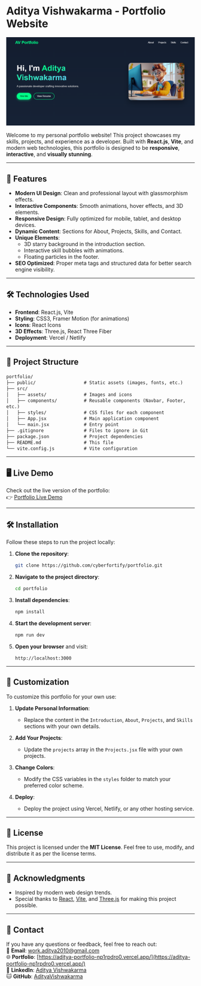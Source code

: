# Aditya Vishwakarma - Portfolio Website

![Portfolio Screenshot](./public/introduction.png) <!-- Add a screenshot of your portfolio here -->

Welcome to my personal portfolio website! This project showcases my skills, projects, and experience as a developer. Built with **React.js**, **Vite**, and modern web technologies, this portfolio is designed to be **responsive**, **interactive**, and **visually stunning**.

---

## 🚀 Features

- **Modern UI Design**: Clean and professional layout with glassmorphism effects.
- **Interactive Components**: Smooth animations, hover effects, and 3D elements.
- **Responsive Design**: Fully optimized for mobile, tablet, and desktop devices.
- **Dynamic Content**: Sections for About, Projects, Skills, and Contact.
- **Unique Elements**:
  - 3D starry background in the introduction section.
  - Interactive skill bubbles with animations.
  - Floating particles in the footer.
- **SEO Optimized**: Proper meta tags and structured data for better search engine visibility.

---

## 🛠️ Technologies Used

- **Frontend**: React.js, Vite
- **Styling**: CSS3, Framer Motion (for animations)
- **Icons**: React Icons
- **3D Effects**: Three.js, React Three Fiber
- **Deployment**: Vercel / Netlify

---

## 📂 Project Structure

```
portfolio/
├── public/                  # Static assets (images, fonts, etc.)
├── src/
│   ├── assets/              # Images and icons
│   ├── components/          # Reusable components (Navbar, Footer, etc.)
│   ├── styles/              # CSS files for each component
│   ├── App.jsx              # Main application component
│   └── main.jsx             # Entry point
├── .gitignore               # Files to ignore in Git
├── package.json             # Project dependencies
├── README.md                # This file
└── vite.config.js           # Vite configuration
```

---

## 🖥️ Live Demo

Check out the live version of the portfolio:  
👉 [Portfolio Live Demo](aditya-portfolio-np1rpdro0.vercel.app) <!-- Replace with your actual deployment link -->

---

## 🛠️ Installation

Follow these steps to run the project locally:

1. **Clone the repository**:
   ```bash
   git clone https://github.com/cyberfortify/portfolio.git
   ```

2. **Navigate to the project directory**:
   ```bash
   cd portfolio
   ```

3. **Install dependencies**:
   ```bash
   npm install
   ```

4. **Start the development server**:
   ```bash
   npm run dev
   ```

5. **Open your browser** and visit:
   ```
   http://localhost:3000
   ```

---

## 🎨 Customization

To customize this portfolio for your own use:

1. **Update Personal Information**:
   - Replace the content in the `Introduction`, `About`, `Projects`, and `Skills` sections with your own details.

2. **Add Your Projects**:
   - Update the `projects` array in the `Projects.jsx` file with your own projects.

3. **Change Colors**:
   - Modify the CSS variables in the `styles` folder to match your preferred color scheme.

4. **Deploy**:
   - Deploy the project using Vercel, Netlify, or any other hosting service.

---

## 📄 License

This project is licensed under the **MIT License**. Feel free to use, modify, and distribute it as per the license terms.

---

## 🙏 Acknowledgments

- Inspired by modern web design trends.
- Special thanks to [React](https://reactjs.org), [Vite](https://vitejs.dev), and [Three.js](https://threejs.org) for making this project possible.

---

## 📧 Contact

If you have any questions or feedback, feel free to reach out:  
📧 **Email**: work.aditya2010@gmail.com  
🌐 **Portfolio**: [https://aditya-portfolio-np1rpdro0.vercel.app/](https://aditya-portfolio-np1rpdro0.vercel.app/)  
💼 **LinkedIn**: [Aditya Vishwakarma](https://linkedin.com/in/aditya-vk-professional)  
🐱 **GitHub**: [AdityaVishwakarma](https://github.com/cyberfortify)
